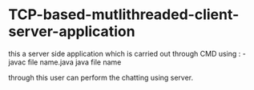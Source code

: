 # TCP-based-mutlithreaded-client-server-application

this a server side application which is carried out through CMD using : - javac   file name.java 
java file name


through this user can perform the chatting using server.
